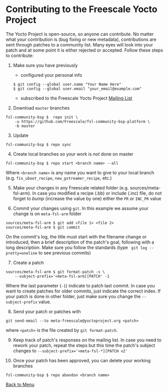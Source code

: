 # Contributing to the Freescale Yocto Project

The Yocto Project is open-source, so anyone can contribute. No matter what your contribution is 
(bug fixing or new metadata), contributions are sent 
through patches to a community list. Many eyes will look into your patch and 
at some point it is either rejected or accepted. Follow these steps to 
contribute:


1. Make sure you have previously 
    
    + configured your personal info

    ~~~~{.bash}
    $ git config --global user.name "Your Name Here"
    $ git config --global user.email "your_email@example.com"
    ~~~~

    + subscribed to the Freescale Yocto Project [Mailing List](https://lists.yoctoproject.org/listinfo/meta-freescale)

2. Download `master` branches

~~~~{.bash}
fsl-community-bsp $  repo init \
    -u https://github.com/Freescale/fsl-community-bsp-platform \
    -b master
~~~~

3. Update

~~~~{.bash}
fsl-community-bsp $ repo sync
~~~~

4. Create local branches so your work is *not* done on master

~~~~{.bash}
fsl-community-bsp $ repo start <branch name> --all
~~~~

Where `<branch name>` is any name you want to give to your local branch (e.g.
`fix_uboot_recipe`, `new_gstreamer_recipe`, etc.)

5. Make your changes in any Freescale related folder (e.g.  sources/meta-fsl-arm).
In case you modified a recipe (.bb) or include (.inc) file, do not forget to *bump* (increase the 
value by one) either the `PR` or `INC_PR` value

6. Commit your changes using `git`. In this example we assume your change is on `meta-fsl-arm` folder

~~~~{.bash}
sources/meta-fsl-arm $ git add <file 1> <file 2>
sources/meta-fsl-arm $ git commit
~~~~

On the commit's log, the title must start with the filename change or introduced, then a brief 
description of the patch's goal, following with a long description. Make sure you follow the standards 
(type ` git log --pretty=oneline` to see previous commits)

7. Create a patch

~~~~{.bash}
sources/meta-fsl-arm $ git format-patch -s \
    --subject-prefix='<meta-fsl-arm][PATCH' -1
~~~~

Where the last parameter (`-1`) indicate to patch last commit. In case you want to create patches for older commits, just indicate the correct index.
If your patch is done in other folder, just make sure you change the `--subject-prefix` value.

8. Send your patch or patches with

~~~~{.bash}
git send-email --to meta-freescale@yoctoproject.org <patch>
~~~~

where `<patch>` is the file created by `git format-patch`.

9. Keep track of patch's responses on the mailing list. In case you need to rework your patch,
repeat the steps but this time the patch's subject changes to `--subject-prefix='<meta-fsl-*][PATCH v2'` 

10. Once your patch has been approved, you can delete your working branches 

~~~~{.bash}
fsl-community-bsp $ repo abandon <branch name>
~~~~

[Back to Menu](../menu.html#(2))
